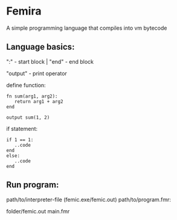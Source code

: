# Femira

A simple programming language that compiles into vm bytecode

## Language basics:

":" - start block |
"end" - end block

"output" - print operator

define function:

```
fn sum(arg1, arg2):
   return arg1 + arg2
end

output sum(1, 2)
```

if statement:

```
if 1 == 1:
   ..code
end
else:
   ..code
end
```

## Run program:

path/to/interpreter-file (femic.exe/femic.out) path/to/program.fmr:

folder/femic.out main.fmr
